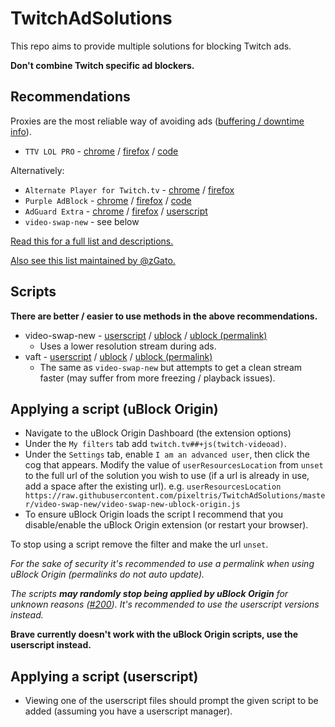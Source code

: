 # TwitchAdSolutions

This repo aims to provide multiple solutions for blocking Twitch ads.

**Don't combine Twitch specific ad blockers.**

## Recommendations

Proxies are the most reliable way of avoiding ads ([buffering / downtime info](full-list.md#proxy-issues)).

- `TTV LOL PRO` - [chrome](https://chrome.google.com/webstore/detail/ttv-lol-pro/bpaoeijjlplfjbagceilcgbkcdjbomjd) / [firefox](https://addons.mozilla.org/addon/ttv-lol-pro/) / [code](https://github.com/younesaassila/ttv-lol-pro)

Alternatively:

- `Alternate Player for Twitch.tv` - [chrome](https://chrome.google.com/webstore/detail/alternate-player-for-twit/bhplkbgoehhhddaoolmakpocnenplmhf) / [firefox](https://addons.mozilla.org/en-US/firefox/addon/twitch_5/)
- `Purple AdBlock` - [chrome](https://chrome.google.com/webstore/detail/purple-adblock/lkgcfobnmghhbhgekffaadadhmeoindg) / [firefox](https://addons.mozilla.org/en-US/firefox/addon/purpleadblock/) / [code](https://github.com/arthurbolsoni/Purple-adblock/)
- `AdGuard Extra` - [chrome](https://chrome.google.com/webstore/detail/adguard-extra-beta/mglpocjcjbekdckiahfhagndealpkpbj) / [firefox](https://github.com/AdguardTeam/AdGuardExtra/#firefox) / [userscript](https://userscripts.adtidy.org/release/adguard-extra/1.0/adguard-extra.user.js)
- `video-swap-new` - see below

[Read this for a full list and descriptions.](full-list.md)

[Also see this list maintained by @zGato.](https://github.com/zGato/ScrewTwitchAds)

## Scripts

**There are better / easier to use methods in the above recommendations.**

- video-swap-new - [userscript](https://github.com/pixeltris/TwitchAdSolutions/raw/master/video-swap-new/video-swap-new.user.js) / [ublock](https://raw.githubusercontent.com/pixeltris/TwitchAdSolutions/master/video-swap-new/video-swap-new-ublock-origin.js) / [ublock (permalink)](https://raw.githubusercontent.com/pixeltris/TwitchAdSolutions/61c634b379dd1cfffc282e68dde86e4c4fcb0832/video-swap-new/video-swap-new-ublock-origin.js)
  - Uses a lower resolution stream during ads.
- vaft - [userscript](https://github.com/pixeltris/TwitchAdSolutions/raw/master/vaft/vaft.user.js) / [ublock](https://raw.githubusercontent.com/pixeltris/TwitchAdSolutions/master/vaft/vaft-ublock-origin.js) / [ublock (permalink)](https://raw.githubusercontent.com/pixeltris/TwitchAdSolutions/7240e9855ec73a2aa6ff60679c3386fbf1e75732/vaft/vaft-ublock-origin.js)
  - The same as `video-swap-new` but attempts to get a clean stream faster (may suffer from more freezing / playback issues).

## Applying a script (uBlock Origin)

- Navigate to the uBlock Origin Dashboard (the extension options)
- Under the `My filters` tab add `twitch.tv##+js(twitch-videoad)`.
- Under the `Settings` tab, enable `I am an advanced user`, then click the cog that appears. Modify the value of `userResourcesLocation` from `unset` to the full url of the solution you wish to use (if a url is already in use, add a space after the existing url). e.g. `userResourcesLocation https://raw.githubusercontent.com/pixeltris/TwitchAdSolutions/master/video-swap-new/video-swap-new-ublock-origin.js` 
- To ensure uBlock Origin loads the script I recommend that you disable/enable the uBlock Origin extension (or restart your browser).

To stop using a script remove the filter and make the url `unset`.

*For the sake of security it's recommended to use a permalink when using uBlock Origin (permalinks do not auto update).*

*The scripts __may randomly stop being applied by uBlock Origin__ for unknown reasons ([#200](https://github.com/pixeltris/TwitchAdSolutions/issues/200)). It's recommended to use the userscript versions instead.*

**Brave currently doesn't work with the uBlock Origin scripts, use the userscript instead.**

## Applying a script (userscript)

- Viewing one of the userscript files should prompt the given script to be added (assuming you have a userscript manager).

